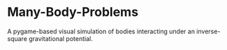 # Many-Body-Problems
A pygame-based visual simulation of bodies interacting under an inverse-square gravitational potential.
